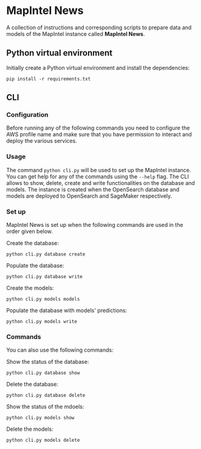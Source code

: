 # MapIntel News

A collection of instructions and corresponding scripts to prepare data and models of the MapIntel instance called **MapIntel
News**.

## Python virtual environment

Initially create a Python virtual environment and install the dependencies:

```
pip install -r requirements.txt
```

## CLI

### Configuration

Before running any of the following commands you need to configure the AWS profile name and make sure that you have permission to
interact and deploy the various services.

### Usage

The command `python cli.py` will be used to set up the MapIntel instance. You can get help for any of the commands using the
`--help` flag. The CLI allows to show, delete, create and write functionalities on the database and models. The instance is created when the
OpenSearch database and models are deployed to OpenSearch and SageMaker respectively.

### Set up

MapIntel News is set up when the following commands are used in the order given below.

Create the database:

```
python cli.py database create
```

Populate the database:

```
python cli.py database write
```

Create the models:

```
python cli.py models models
```

Populate the database with models' predictions:

```
python cli.py models write
```

### Commands

You can also use the following commands:

Show the status of the database:

```
python cli.py database show
```

Delete the database:

```
python cli.py database delete
```

Show the status of the mdoels:

```
python cli.py models show
```

Delete the models:

```
python cli.py models delete
```
